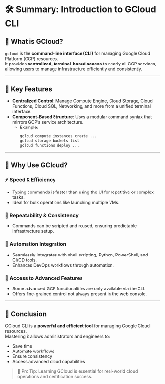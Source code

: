 # 🛠️ Summary: Introduction to GCloud CLI

## 📌 What is GCloud?

`gcloud` is the **command-line interface (CLI)** for managing Google Cloud Platform (GCP) resources.  
It provides **centralized, terminal-based access** to nearly all GCP services, allowing users to manage infrastructure efficiently and consistently.

---

## 🔑 Key Features

- **Centralized Control**: Manage Compute Engine, Cloud Storage, Cloud Functions, Cloud SQL, Networking, and more from a unified terminal interface.
- **Component-Based Structure**: Uses a modular command syntax that mirrors GCP’s service architecture.
  - Example:
    ```bash
    gcloud compute instances create ...
    gcloud storage buckets list
    gcloud functions deploy ...
    ```

---

## 🚀 Why Use GCloud?

### ⚡ Speed & Efficiency
- Typing commands is faster than using the UI for repetitive or complex tasks.
- Ideal for bulk operations like launching multiple VMs.

### 🔁 Repeatability & Consistency
- Commands can be scripted and reused, ensuring predictable infrastructure setup.

### 🤖 Automation Integration
- Seamlessly integrates with shell scripting, Python, PowerShell, and CI/CD tools.
- Enhances DevOps workflows through automation.

### 🧰 Access to Advanced Features
- Some advanced GCP functionalities are only available via the CLI.
- Offers fine-grained control not always present in the web console.

---

## 🎯 Conclusion

GCloud CLI is a **powerful and efficient tool** for managing Google Cloud resources.  
Mastering it allows administrators and engineers to:
- Save time
- Automate workflows
- Ensure consistency
- Access advanced cloud capabilities

> 🧠 Pro Tip: Learning GCloud is essential for real-world cloud operations and certification success.

